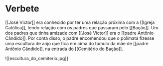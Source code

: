 # Verbete
[[José Victor]] era conhecido por ter uma relação próxima com a [[Igreja Católica]], tendo relação com os padres que passaram pelo [[Bação]]. Um dos padres que tinha amizade com [[José Victor]] era o [[padre Antônio Cândido]]. Por conta disso, o padre encomendou que o polímata fizesse uma escultura de anjo que fica em cima do túmulo da mãe de [[padre Antônio Cândido]], na entrada do [[Cemitério do Bação]].

![[escultura_do_cemiterio.jpg]]